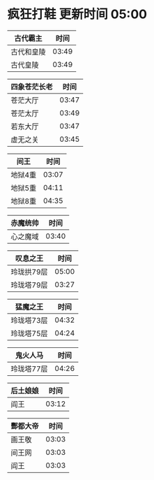 # 疯狂打鞋 更新时间 05:00

| 古代霸主   | 时间    |
|--------|-------|
| 古代和皇陵 | 03:49 |
| 古代皇陵 | 03:49 |

| 四象苍茫长老   | 时间    |
|--------|-------|
| 苍茫大厅 | 03:47 |
| 苍茫太厅 | 03:49 |
| 若东大厅 | 03:47 |
| 虚无之关 | 03:45 |

| 间王   | 时间    |
|--------|-------|
| 地狱4重 | 03:07 |
| 地狱5重 | 04:11 |
| 地狱8重 | 04:35 |

| 赤魔统帅   | 时间    |
|--------|-------|
| 心之魔域 | 03:40 |

| 叹息之王   | 时间    |
|--------|-------|
| 玲珑拱79层 | 05:00 |
| 玲珑塔79层 | 03:27 |

| 猛魔之王   | 时间    |
|--------|-------|
| 玲珑塔73层 | 04:32 |
| 玲珑塔75层 | 04:24 |

| 鬼火人马   | 时间    |
|--------|-------|
| 玲珑塔77层 | 04:26 |

| 后土娘娘   | 时间    |
|--------|-------|
| 阎王 | 03:12 |

| 酆都大帝   | 时间    |
|--------|-------|
| 画王敬 | 03:03 |
| 间王网 | 03:03 |
| 阎王 | 03:03 |
